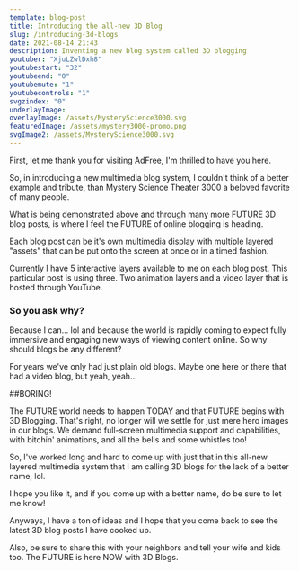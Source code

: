 ```yaml
---
template: blog-post
title: Introducing the all-new 3D Blog
slug: /introducing-3d-blogs
date: 2021-08-14 21:43
description: Inventing a new blog system called 3D blogging
youtuber: "XjuLZwlDxh8"
youtubestart: "32"
youtubeend: "0"
youtubemute: "1"
youtubecontrols: "1"
svgzindex: "0"
underlayImage: 
overlayImage: /assets/MysteryScience3000.svg
featuredImage: /assets/mystery3000-promo.png
svgImage2: /assets/MysteryScience3000.svg
---
```

First, let me thank you for visiting AdFree, I'm thrilled to have you here. 

So, in introducing a new multimedia blog system, I couldn't think of a better example and tribute, than Mystery Science Theater 3000 a beloved favorite of many people. 

What is being demonstrated above and through many more FUTURE 3D blog posts, is where I feel the FUTURE of online blogging is heading. 

Each blog post can be it's own multimedia display with multiple layered "assets" that can be put onto the screen at once or in a timed fashion. 

Currently I have 5 interactive layers available to me on each blog post. This particular post is using three. Two animation layers and a video layer that is hosted through YouTube. 

### So you ask why?

Because I can... lol and because the world is rapidly coming to expect fully immersive and engaging new ways of viewing content online. So why should blogs be any different?

For years we've only had just plain old blogs. Maybe one here or there that had a video blog, but yeah, yeah... 

##BORING!

The FUTURE world needs to happen TODAY and that FUTURE begins with 3D Blogging. That's right, no longer will we settle for just mere hero images in our blogs. We demand full-screen multimedia support and capabilities, with bitchin' animations, and all the bells and some whistles too!

So, I've worked long and hard to come up with just that in this all-new layered multimedia system that I am calling 3D blogs for the lack of a better name, lol.

I hope you like it, and if you come up with a better name, do be sure to let me know!

Anyways, I have a ton of ideas and I hope that you come back to see the latest 3D blog posts I have cooked up. 

Also, be sure to share this with your neighbors and tell your wife and kids too. The FUTURE is here NOW with 3D Blogs.
 


<!--

iHxmNzMfDj4 **

NfEdtor4cis

/assets/randpaul-sucks.svg
/assets/default-og-image.jpg
/assets/cuomotouchy-story.jpg
 const Url = <iframe title="AdFree YouTube" id="youtube" className="video" width="100%" height="350" frameBorder="0" playsInline src="https://www.youtube.com/embed/" + frontmatter.youtuber + "?controls=" + frontmatter.youtubecontrols + "&amp;showinfo=0&amp;rel=0&amp;autoplay=1&amp;start=" + frontmatter.youtubestart + "&amp;end=" + frontmatter.youtubeend + "&amp;loop=1&amp;mute=" + frontmatter.youtubemute + "&amp;playsinline=1&amp;playlist=" + frontmatter.youtuber + "/>" ? frontmatter.featuredImage2.relativePath : "" -->